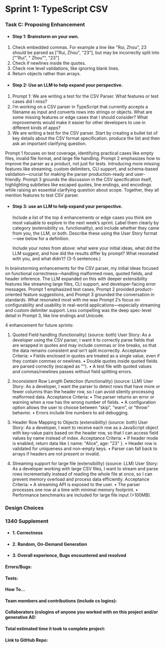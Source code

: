 # Sprint 1: TypeScript CSV

### Task C: Proposing Enhancement

- #### Step 1: Brainstorm on your own.
1. Check embedded commas. For example a line like "Rui, Zhou", 23 should be parsed as ["Rui, Zhou", "23"], but may be incorrectly split into [""Rui", " Zhou"", "23"]
2. Check if newlines inside the quotes. 
3. Check row level validations, like ignoring blank lines.
4. Return objects rather than arrays.

- #### Step 2: Use an LLM to help expand your perspective.
1. Prompt 1: We are writing a test for the CSV Parser. What features or test cases did I miss?
2.  I’m working on a CSV parser in TypeScript that currently accepts a filename as input and converts rows into strings or objects. What are some missing features or edge cases that I should consider? What improvements would make it easier for other developers to use in different kinds of apps?
3. We are writing a test for the CSV parser. Start by creating a bullet list of key details about the CSV format specification. produce the list and then ask an important clarifying question. 

Prompt 1 focuses on test coverage, identifying practical cases like empty files, invalid file format, and large file handling. Prompt 2 emphasizes how to improve the parser as a product, not just for tests. Introducing more missing features like streaming, custom delimiters, CLI support, and schema-based validation—crucial for making the parser production-ready and user-friendly. Prompt 3 grounds the discussion in the CSV specification itself, highlighting subtleties like escaped quotes, line endings, and encodings while raising an essential clarifying question about scope. Together, they all mention features to test CSV parser.

- #### Step 3: use an LLM to help expand your perspective.

    Include a list of the top 4 enhancements or edge cases you think are most valuable to explore in the next week’s sprint. Label them clearly by category (extensibility vs. functionality), and include whether they came from you, the LLM, or both. Describe these using the User Story format—see below for a definition. 

    Include your notes from above: what were your initial ideas, what did the LLM suggest, and how did the results differ by prompt? What resonated with you, and what didn’t? (3-5 sentences.) 

In brainstorming enhancements for the CSV parser, my initial ideas focused on functional correctness—handling malformed rows, quoted fields, and header inference. The LLM expanded on this with deeper extensibility features like streaming large files, CLI support, and developer-facing error messages. Prompt 1 emphasized test cases, Prompt 2 provided product-oriented feature suggestions, and Prompt 3 grounded the conversation in standards. What resonated most with me was Prompt 2’s focus on configurability and usability in real-world applications—especially streaming and custom delimiter support. Less compelling was the deep spec-level detail in Prompt 3, like line endings and Unicode.

4 enhancement for future sprints:
1. Quoted Field handling (functionality) (source: both)
    User Story:
    As a developer using the CSV parser, I want it to correctly parse fields that are wrapped in quotes and may include commas or line breaks, so that the data remains consistent and isn’t split incorrectly.
    Acceptance Criteria:
	• Fields enclosed in quotes are treated as a single value, even if they contain commas or newlines.
	• Double quotes inside quoted fields are parsed correctly (escaped as "").
	• A test file with quoted values and commas/newlines passes without field splitting errors.

2. Inconsistent Row Length Detection (functionality) (source: LLM)
    User Story:
    As a developer, I want the parser to detect rows that have more or fewer columns than the header row, so I can avoid silently processing malformed data.
    Acceptance Criteria:
	• The parser returns an error or warning when a row has the wrong number of fields.
	• A configuration option allows the user to choose between “skip”, “warn”, or “throw” behavior.
	• Errors include line numbers to aid debugging.

3. Header Row Mapping to Objects (extensibility) (source: both)
    User Story:
    As a developer, I want to receive each row as a JavaScript object with key-value pairs based on the header row, so that I can access field values by name instead of index.
    Acceptance Criteria:
	• If header mode is enabled, return data like { name: "Alice", age: "23" }.
	• Header row is validated for uniqueness and non-empty keys.
	• Parser can fall back to arrays if headers are not present or invalid.
4. Streaming support for large file (extensibility) (source: LLM)
    User Story:
    As a developer working with large CSV files, I want to stream and parse rows incrementally instead of reading the whole file at once, so I can prevent memory overload and process data efficiently.
    Acceptance Criteria:
	• A streaming API is exposed to the user.
	• The parser processes one row at a time with minimal memory footprint.
	• Performance benchmarks are included for large file input (>100MB).


### Design Choices

### 1340 Supplement

- #### 1. Correctness

- #### 2. Random, On-Demand Generation

- #### 3. Overall experience, Bugs encountered and resolved
#### Errors/Bugs:
#### Tests:
#### How To…

#### Team members and contributions (include cs logins):

#### Collaborators (cslogins of anyone you worked with on this project and/or generative AI):
#### Total estimated time it took to complete project:
#### Link to GitHub Repo:  
